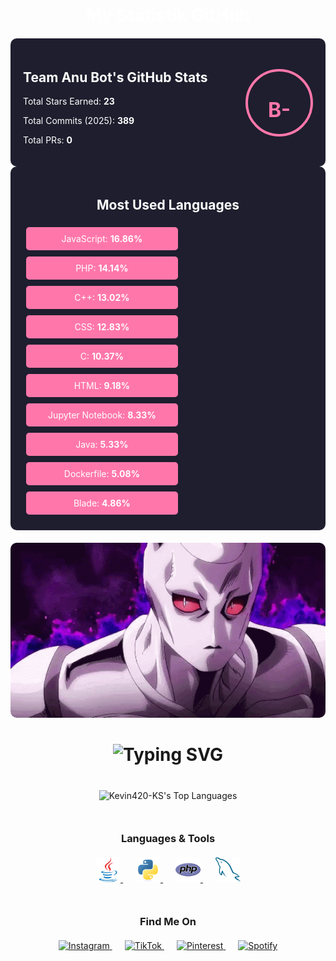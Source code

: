<div align="center" style="margin-top: 20px;">
    <!-- Menampilkan Teks Judul -->
    <h1 style="color: white;">My Statistik GitHub</h1>
</div>

<div align="center" style="margin-top: 20px; background-color: #1E1E2E; border-radius: 10px; padding: 20px;">
    <div style="display: flex; justify-content: space-between; align-items: center; max-width: 800px; margin: auto; color: white;">
        <!-- Statistik GitHub -->
        <div style="flex: 1; text-align: left;">
            <h2>Team Anu Bot's GitHub Stats</h2>
            <p>Total Stars Earned: <b>23</b></p>
            <p>Total Commits (2025): <b>389</b></p>
            <p>Total PRs: <b>0</b></p>
        </div>
        <!-- Grade -->
        <div style="flex: 0.3; text-align: center;">
            <div style="width: 100px; height: 100px; border: 4px solid #FF77AA; border-radius: 50%; display: flex; justify-content: center; align-items: center;">
                <h1 style="color: #FF77AA; font-size: 32px;">B-</h1>
            </div>
        </div>
    </div>
</div>

<div align="center" style="margin-top: 40px; background-color: #1E1E2E; border-radius: 10px; padding: 20px; max-width: 800px; margin: auto;">
    <h2 style="color: white;">Most Used Languages</h2>
    <div style="display: flex; flex-wrap: wrap; justify-content: space-between;">
        <div style="width: 48%; margin: 5px; background-color: #FF77AA; border-radius: 5px; padding: 10px; color: white;">
            JavaScript: <b>16.86%</b>
        </div>
        <div style="width: 48%; margin: 5px; background-color: #FF77AA; border-radius: 5px; padding: 10px; color: white;">
            PHP: <b>14.14%</b>
        </div>
        <div style="width: 48%; margin: 5px; background-color: #FF77AA; border-radius: 5px; padding: 10px; color: white;">
            C++: <b>13.02%</b>
        </div>
        <div style="width: 48%; margin: 5px; background-color: #FF77AA; border-radius: 5px; padding: 10px; color: white;">
            CSS: <b>12.83%</b>
        </div>
        <div style="width: 48%; margin: 5px; background-color: #FF77AA; border-radius: 5px; padding: 10px; color: white;">
            C: <b>10.37%</b>
        </div>
        <div style="width: 48%; margin: 5px; background-color: #FF77AA; border-radius: 5px; padding: 10px; color: white;">
            HTML: <b>9.18%</b>
        </div>
        <div style="width: 48%; margin: 5px; background-color: #FF77AA; border-radius: 5px; padding: 10px; color: white;">
            Jupyter Notebook: <b>8.33%</b>
        </div>
        <div style="width: 48%; margin: 5px; background-color: #FF77AA; border-radius: 5px; padding: 10px; color: white;">
            Java: <b>5.33%</b>
        </div>
        <div style="width: 48%; margin: 5px; background-color: #FF77AA; border-radius: 5px; padding: 10px; color: white;">
            Dockerfile: <b>5.08%</b>
        </div>
        <div style="width: 48%; margin: 5px; background-color: #FF77AA; border-radius: 5px; padding: 10px; color: white;">
            Blade: <b>4.86%</b>
        </div>
    </div>
</div>

<div align="center" style="margin-top: 20px;">
    <!-- Menampilkan GIF -->
    <img src="https://github.com/Kevin420-KS/Kevin420-KS/blob/main/a3d5892f2e8074c0f4631e457c7c534b.gif" alt="GIF Animation" width="600" style="border-radius: 10px;"/>
</div>

<div align="center" style="margin-top: 30px;">
    <!-- Menampilkan Teks Berjalan -->
    <h1>
        <img src="https://readme-typing-svg.herokuapp.com?font=Jetbrains+mono&size=24&duration=3000&color=FF3333&center=true&vCenter=true&width=600&lines=キラークイーン+バイツァ・ダスト;Killer+Queen+Bite+to+Dust" alt="Typing SVG"/>
    </h1>
</div>

<div align="center" style="margin-top: 40px;">
    <!-- Statistik Bahasa Pemrograman -->
    <img src="https://github-readme-stats.vercel.app/api/top-langs/?username=Kevin420-KS&theme=vue-dark&show_icons=true&hide_border=true&layout=compact" alt="Kevin420-KS's Top Languages" width="400"/>
</div>

<h3 align="center" style="margin-top: 50px;">Languages & Tools</h3>
<p align="center" class="tools-container" style="margin-top: 20px;">
    <a href="https://github.com/Kevin420-KS/PBO" target="_blank" rel="noopener noreferrer" style="margin: 0 10px;">
        <img src="https://raw.githubusercontent.com/devicons/devicon/master/icons/java/java-original.svg" alt="Java" width="40" height="40" class="tool-icon"/>
    </a>
    <a href="https://www.python.org" target="_blank" rel="noopener noreferrer" style="margin: 0 10px;">
        <img src="https://raw.githubusercontent.com/devicons/devicon/master/icons/python/python-original.svg" alt="Python" width="40" height="40" class="tool-icon"/>
    </a>
    <a href="https://github.com/Kevin420-KS/DAA-UEU" target="_blank" rel="noopener noreferrer" style="margin: 0 10px;">
        <img src="https://raw.githubusercontent.com/devicons/devicon/master/icons/php/php-original.svg" alt="PHP" width="40" height="40" class="tool-icon"/>
    </a>
    <a href="https://www.mysql.com" target="_blank" rel="noopener noreferrer" style="margin: 0 10px;">
        <img src="https://raw.githubusercontent.com/devicons/devicon/master/icons/mysql/mysql-original.svg" alt="MySQL" width="40" height="40" class="tool-icon"/>
    </a>
</p>

<h3 align="center" style="margin-top: 50px;">Find Me On</h3>
<p align="center" class="social-container" style="margin-top: 20px;">
    <a href="https://www.instagram.com/no_logic_thinker/" target="_blank" rel="noopener noreferrer" style="margin: 0 10px;">
        <img src="https://cdn-icons-png.flaticon.com/512/2111/2111463.png" alt="Instagram" width="40" height="40" class="social-icon"/>
    </a>
    <a href="https://www.tiktok.com/@ucup_3sgul?_t=8r4aA9SZe1Y&_r=1&fbclid=PAZXh0bgNhZW0CMTEAAaazggStxbB7Q0t-0ie3gAp5dRL1QCF7kP_IHTwVX-7hJUsU0lPCxDnR_EQ_aem_tMAhUDy-3nIJU1YK6yuh0w" target="_blank" rel="noopener noreferrer" style="margin: 0 10px;">
        <img src="https://cdn-icons-png.flaticon.com/512/3046/3046120.png" alt="TikTok" width="40" height="40" class="social-icon"/>
    </a>
    <a href="https://id.pinterest.com/KevinS420/" target="_blank" rel="noopener noreferrer" style="margin: 0 10px;">
        <img src="https://cdn-icons-png.flaticon.com/512/145/145808.png" alt="Pinterest" width="40" height="40" class="social-icon"/>
    </a>
    <a href="https://open.spotify.com/playlist/6j9auWzHjFTOchxzfELX2w?si=99b20b2896a54965" target="_blank" rel="noopener noreferrer" style="margin: 0 10px;">
        <img src="https://cdn-icons-png.flaticon.com/512/2111/2111624.png" alt="Spotify" width="40" height="40" class="social-icon"/>
    </a>
</p>
